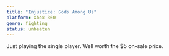 ```yaml
---
title: "Injustice: Gods Among Us"
platform: Xbox 360
genre: fighting
status: unbeaten
---
```


Just playing the single player. Well worth the $5 on-sale price.
